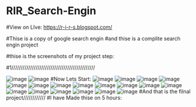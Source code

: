 # RIR_Search-Engin


#View on LIve: https://r-i-r-s.blogspot.com/

#Thise is a copy of  google search engin
#and thise is a complite search engin project


#thise is the screenshots of my project step:

#1/////////////////////////////////////////////

![image](https://github.com/Rifatraisul/RIR_Search-Engin/assets/101988682/9b1c6e99-6e77-43a6-9e29-afdf8ac65231)
![image](https://github.com/Rifatraisul/RIR_Search-Engin/assets/101988682/7a08c6f7-981f-41ef-bb4a-770e644c28e1)
#Now Lets Start:
![image](https://github.com/Rifatraisul/RIR_Search-Engin/assets/101988682/297bb4c4-9c5b-41c1-b788-4af82f9aeacd)
![image](https://github.com/Rifatraisul/RIR_Search-Engin/assets/101988682/13e4dda1-46bf-4440-9276-3978f52d9ecc)
![image](https://github.com/Rifatraisul/RIR_Search-Engin/assets/101988682/f426a15a-852a-444c-88b8-25353bced8d1)
![image](https://github.com/Rifatraisul/RIR_Search-Engin/assets/101988682/8c9d8b29-704b-4558-94c2-dd9bbcb34940)
![image](https://github.com/Rifatraisul/RIR_Search-Engin/assets/101988682/e3acb49e-368a-4d2e-8ed9-6d0ccf919d9a)
![image](https://github.com/Rifatraisul/RIR_Search-Engin/assets/101988682/7d4d0c62-d9d2-4088-aa7a-6ab44a5a7d58)
![image](https://github.com/Rifatraisul/RIR_Search-Engin/assets/101988682/643f0004-366e-4f04-a848-55204621070c)
![image](https://github.com/Rifatraisul/RIR_Search-Engin/assets/101988682/62d9c626-259e-44c7-984e-919c1390302c)
![image](https://github.com/Rifatraisul/RIR_Search-Engin/assets/101988682/3fff4382-57dc-40a1-bffc-d02cffc58a7e)
![image](https://github.com/Rifatraisul/RIR_Search-Engin/assets/101988682/6293153b-c2d7-4018-a8a5-7b8853a51c22)
![image](https://github.com/Rifatraisul/RIR_Search-Engin/assets/101988682/07006b73-a697-4588-8b97-00bd41b98616)
![image](https://github.com/Rifatraisul/RIR_Search-Engin/assets/101988682/191cc065-02d2-4d31-a169-d4f04ea3c215)
![image](https://github.com/Rifatraisul/RIR_Search-Engin/assets/101988682/78124290-18a3-46bf-a386-fb8c319645ca)
![image](https://github.com/Rifatraisul/RIR_Search-Engin/assets/101988682/5ebb8fad-fa80-4d95-9235-feb3d8f1d65d)
![image](https://github.com/Rifatraisul/RIR_Search-Engin/assets/101988682/80f8ed16-8afa-407d-8d02-8b48baa64c1a)
![image](https://github.com/Rifatraisul/RIR_Search-Engin/assets/101988682/f3310695-adf5-45a3-bd0d-0ae84d6f251a)
![image](https://github.com/Rifatraisul/RIR_Search-Engin/assets/101988682/2ac7ca25-ded5-46d6-8f4f-4a76a9ad9265)
![image](https://github.com/Rifatraisul/RIR_Search-Engin/assets/101988682/a8bd611b-21ee-4f2a-8df6-377163876b40)
#And that is the filnal project////////////
#I have Made thise on 5 hours:










